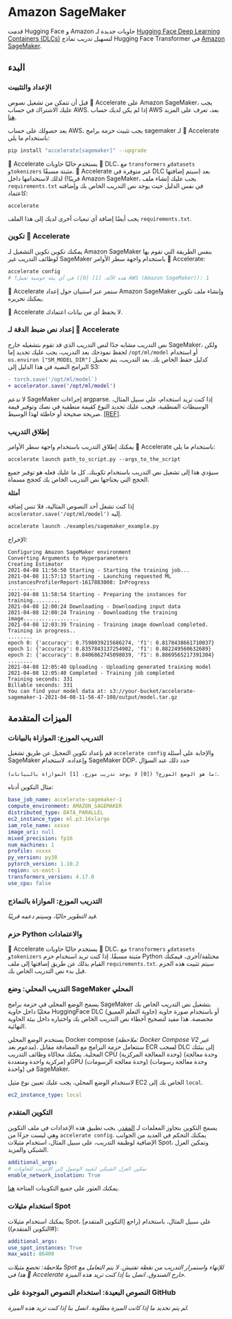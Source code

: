 # Amazon SageMaker

قدمت Hugging Face و Amazon حاويات جديدة لـ [Hugging Face Deep Learning Containers (DLCs)](https://github.com/aws/deep-learning-containers/blob/master/available_images.md#huggingface-training-containers) لتسهيل تدريب نماذج Hugging Face Transformer في [Amazon SageMaker](https://aws.amazon.com/sagemaker/).

## البدء

### الإعداد والتثبيت

قبل أن تتمكن من تشغيل نصوص 🤗 Accelerate على Amazon SageMaker، يجب عليك الاشتراك في حساب AWS. إذا لم يكن لديك حساب AWS بعد، تعرف على المزيد [هنا](https://docs.aws.amazon.com/sagemaker/latest/dg/gs-set-up.html).

بعد حصولك على حساب AWS، يجب تثبيت حزمة برامج sagemaker لـ 🤗 Accelerate باستخدام ما يلي:

```bash
pip install "accelerate[sagemaker]" --upgrade
```

🤗 Accelerate يستخدم حاليًا حاويات 🤗 DLC، مع `transformers` و`datasets` و`tokenizers` مثبتة مسبقًا. 🤗 Accelerate غير متوفرة في DLC بعد (سيتم إضافتها قريبًا!) لذلك لاستخدامها داخل Amazon SageMaker، يجب عليك إنشاء ملف `requirements.txt` في نفس الدليل حيث يوجد نص التدريب الخاص بك وإضافته كاعتماد:

```
accelerate
```

يجب أيضًا إضافة أي تبعيات أخرى لديك إلى هذا الملف `requirements.txt`.

### تكوين 🤗 Accelerate

يمكنك تكوين تكوين التشغيل لـ Amazon SageMaker بنفس الطريقة التي تقوم بها لوظائف التدريب غير SageMaker باستخدام واجهة سطر الأوامر 🤗 Accelerate:

```bash
accelerate config
# في أي بيئة حوسبة تعمل؟ ([0] هذه الآلة، [1] AWS (Amazon SageMaker)): 1
```

🤗 Accelerate ستمر عبر استبيان حول إعداد Amazon SageMaker وإنشاء ملف تكوين يمكنك تحريره.

<Tip>

🤗 Accelerate لا يحفظ أي من بيانات اعتمادك.

</Tip>

### إعداد نص ضبط الدقة لـ 🤗 Accelerate

نص التدريب مشابه جدًا لنص التدريب الذي قد تقوم بتشغيله خارج SageMaker، ولكن لحفظ نموذجك بعد التدريب، يجب عليك تحديد إما `/opt/ml/model` أو استخدام `os.environ ["SM_MODEL_DIR"]` كدليل حفظ الخاص بك. بعد التدريب، يتم تحميل البرامج النصية في هذا الدليل إلى S3:

```diff
- torch.save('/opt/ml/model`)
+ accelerator.save('/opt/ml/model')
```

<Tip warning={true}>

لا تدعم SageMaker إجراءات argparse. إذا كنت تريد استخدام، على سبيل المثال، الوسيطات المنطقية، فيجب عليك تحديد النوع كقيمة منطقية في نصك وتوفير قيمة صريحة صحيحة أو خاطئة لهذا الوسيط. [[REF]](https://sagemaker.readthedocs.io/en/stable/frameworks/pytorch/using_pytorch.html#prepare-a-pytorch-training-script).

</Tip>

### إطلاق التدريب

يمكنك إطلاق التدريب باستخدام واجهة سطر الأوامر 🤗 Accelerate باستخدام ما يلي:

```
accelerate launch path_to_script.py --args_to_the_script
```

سيؤدي هذا إلى تشغيل نص التدريب باستخدام تكوينك. كل ما عليك فعله هو توفير جميع الحجج التي يحتاجها نص التدريب الخاص بك كحجج مسماة.

**أمثلة**

<Tip>

إذا كنت تشغل أحد النصوص المثالية، فلا تنس إضافة `accelerator.save('/opt/ml/model')` إليه.

</Tip>

```bash
accelerate launch ./examples/sagemaker_example.py
```

الإخراج:

```
Configuring Amazon SageMaker environment
Converting Arguments to Hyperparameters
Creating Estimator
2021-04-08 11:56:50 Starting - Starting the training job...
2021-04-08 11:57:13 Starting - Launching requested ML instancesProfilerReport-1617883008: InProgress
.........
2021-04-08 11:58:54 Starting - Preparing the instances for training.........
2021-04-08 12:00:24 Downloading - Downloading input data
2021-04-08 12:00:24 Training - Downloading the training image..................
2021-04-08 12:03:39 Training - Training image download completed. Training in progress..
........
epoch 0: {'accuracy': 0.7598039215686274, 'f1': 0.8178438661710037}
epoch 1: {'accuracy': 0.8357843137254902, 'f1': 0.882249560632689}
epoch 2: {'accuracy': 0.8406862745098039, 'f1': 0.8869565217391304}
........
2021-04-08 12:05:40 Uploading - Uploading generated training model
2021-04-08 12:05:40 Completed - Training job completed
Training seconds: 331
Billable seconds: 331
You can find your model data at: s3://your-bucket/accelerate-sagemaker-1-2021-04-08-11-56-47-108/output/model.tar.gz
```

## الميزات المتقدمة

### التدريب الموزع: الموازاة بالبيانات

قم بإعداد تكوين التعجيل عن طريق تشغيل `accelerate config` والإجابة على أسئلة SageMaker وإعداده. لاستخدام SageMaker DDP، حدد ذلك عند السؤال

`ما هو الوضع الموزع؟ ([0] لا يوجد تدريب موزع، [1] الموازاة بالبيانات):`.

مثال التكوين أدناه:

```yaml
base_job_name: accelerate-sagemaker-1
compute_environment: AMAZON_SAGEMAKER
distributed_type: DATA_PARALLEL
ec2_instance_type: ml.p3.16xlarge
iam_role_name: xxxxx
image_uri: null
mixed_precision: fp16
num_machines: 1
profile: xxxxx
py_version: py38
pytorch_version: 1.10.2
region: us-east-1
transformers_version: 4.17.0
use_cpu: false
```

### التدريب الموزع: الموازاة بالنماذج

*قيد التطوير حاليًا، وسيتم دعمه قريبًا.*

### حزم Python والاعتمادات

🤗 Accelerate يستخدم حاليًا حاويات 🤗 DLC، مع `transformers` و`datasets` و`tokenizers` مثبتة مسبقًا. إذا كنت تريد استخدام حزم Python مختلفة/أخرى، فيمكنك القيام بذلك عن طريق إضافتها إلى ملف `requirements.txt`. سيتم تثبيت هذه الحزم قبل بدء نص التدريب الخاص بك.

### التدريب المحلي: وضع SageMaker المحلي

يسمح الوضع المحلي في حزمة برامج SageMaker بتشغيل نص التدريب الخاص بك محليًا داخل حاوية HuggingFace DLC (حاوية التعلم العميق) أو باستخدام صورة حاوية مخصصة. هذا مفيد لتصحيح أخطاء نص التدريب الخاص بك واختباره داخل بيئة الحاوية النهائية.

يستخدم الوضع المحلي Docker compose (*ملاحظة: Docker Compose V2 غير مدعوم بعد*). ستتعامل حزمة البرامج مع المصادقة مقابل ECR لسحب DLC إلى بيئتك المحلية. يمكنك محاكاة وظائف التدريب CPU (وحدة المعالجة المركزية) (وحدة معالجة مركزية واحدة ومتعددة) وGPU (وحدة معالجة الرسومات) (وحدة معالجة رسومات واحدة) في SageMaker.

لاستخدام الوضع المحلي، يجب عليك تعيين نوع مثيل EC2 الخاص بك إلى `local`.

```yaml
ec2_instance_type: local
```

### التكوين المتقدم

يسمح التكوين بتجاوز المعلمات لـ [المقدر](https://sagemaker.readthedocs.io/en/stable/api/training/estimators.html). يجب تطبيق هذه الإعدادات في ملف التكوين وهي ليست جزءًا من `accelerate config`. يمكنك التحكم في العديد من الجوانب الإضافية لوظيفة التدريب، على سبيل المثال، استخدام مثيلات Spot، وتمكين العزل الشبكي والمزيد.

```yaml
additional_args:
# تمكين العزل الشبكي لتقييد الوصول إلى الإنترنت للحاويات
enable_network_isolation: True
```

يمكنك العثور على جميع التكوينات المتاحة [هنا](https://sagemaker.readthedocs.io/en/stable/api/training/estimators.html).

### استخدام مثيلات Spot

يمكنك استخدام مثيلات Spot، على سبيل المثال، باستخدام (راجع [التكوين المتقدم](#التكوين المتقدم)):

```yaml
additional_args:
use_spot_instances: True
max_wait: 86400
```

*ملاحظة: تخضع مثيلات Spot للإنهاء واستمرار التدريب من نقطة تفتيش. لا يتم التعامل مع هذا في 🤗 Accelerate خارج الصندوق. اتصل بنا إذا كنت تريد هذه الميزة.*

### النصوص البعيدة: استخدام النصوص الموجودة على GitHub

*لم يتم تحديد ما إذا كانت الميزة مطلوبة. اتصل بنا إذا كنت تريد هذه الميزة.*
